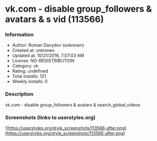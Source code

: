 # vk.com - disable group_followers & avatars & s vid (113566)

### Information
- Author: Roman Davydov (unknown)
- Created at: unknown
- Updated at: 10/21/2016, 7:07:03 AM
- License: NO-REDISTRIBUTION
- Category: vk
- Rating: undefined
- Total installs: 121
- Weekly installs: 0


### Description
vk.com - disable group_followers & avatars & search_global_videos


### Screenshots (links to userstyles.org)
![https://userstyles.org/style_screenshots/113566-after.png](https://userstyles.org/style_screenshots/113566-after.png)


